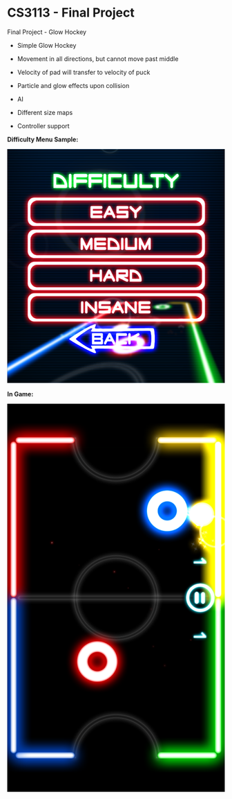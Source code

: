﻿CS3113 - Final Project
=========

Final Project - Glow Hockey

  * Simple Glow Hockey

  * Movement in all directions, but cannot move past middle

  * Velocity of pad will transfer to velocity of puck

  * Particle and glow effects upon collision

  * AI

  * Different size maps

  * Controller support

**Difficulty Menu Sample:**

![Alt text](https://github.com/wheressswaldo/CS3113/blob/master/Final%20Project/1.png?raw=true "Menu")

**In Game:**

![Alt text](https://github.com/wheressswaldo/CS3113/blob/master/Final%20Project/2.png?raw=true "Game")

